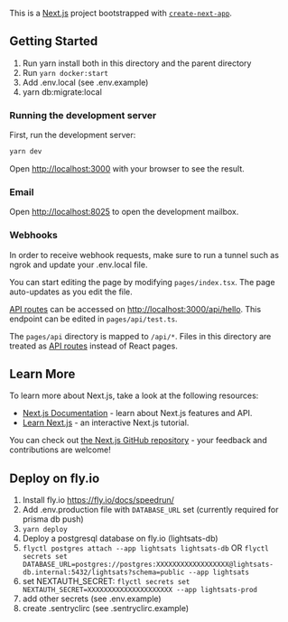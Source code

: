 This is a [Next.js](https://nextjs.org/) project bootstrapped with [`create-next-app`](https://github.com/vercel/next.js/tree/canary/packages/create-next-app).

## Getting Started

1. Run yarn install both in this directory and the parent directory
2. Run `yarn docker:start`
3. Add .env.local (see .env.example)
4. yarn db:migrate:local

### Running the development server

First, run the development server:

```bash
yarn dev
```

Open [http://localhost:3000](http://localhost:3000) with your browser to see the result.

### Email

Open [http://localhost:8025](http://localhost:8025) to open the development mailbox.

### Webhooks

In order to receive webhook requests, make sure to run a tunnel such as ngrok and update your .env.local file.

You can start editing the page by modifying `pages/index.tsx`. The page auto-updates as you edit the file.

[API routes](https://nextjs.org/docs/api-routes/introduction) can be accessed on [http://localhost:3000/api/hello](http://localhost:3000/api/test). This endpoint can be edited in `pages/api/test.ts`.

The `pages/api` directory is mapped to `/api/*`. Files in this directory are treated as [API routes](https://nextjs.org/docs/api-routes/introduction) instead of React pages.

## Learn More

To learn more about Next.js, take a look at the following resources:

- [Next.js Documentation](https://nextjs.org/docs) - learn about Next.js features and API.
- [Learn Next.js](https://nextjs.org/learn) - an interactive Next.js tutorial.

You can check out [the Next.js GitHub repository](https://github.com/vercel/next.js/) - your feedback and contributions are welcome!

## Deploy on fly.io

1. Install fly.io https://fly.io/docs/speedrun/
2. Add .env.production file with `DATABASE_URL` set (currently required for prisma db push)
3. `yarn deploy`
4. Deploy a postgresql database on fly.io (lightsats-db)
5. `flyctl postgres attach --app lightsats lightsats-db` OR `flyctl secrets set DATABASE_URL=postgres://postgres:XXXXXXXXXXXXXXXXXX@lightsats-db.internal:5432/lightsats?schema=public --app lightsats`
6. set NEXTAUTH_SECRET: `flyctl secrets set NEXTAUTH_SECRET=XXXXXXXXXXXXXXXXXXXXX --app lightsats-prod`
7. add other secrets (see .env.example)
8. create .sentryclirc (see .sentryclirc.example)
